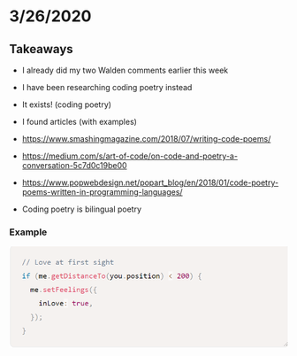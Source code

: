# 3/26/2020

## Takeaways
- I already did my two Walden comments earlier this week
- I have been researching coding poetry instead
- It exists! (coding poetry)
- I found articles (with examples) 
- https://www.smashingmagazine.com/2018/07/writing-code-poems/
- https://medium.com/s/art-of-code/on-code-and-poetry-a-conversation-5c7d0c19be00
- https://www.popwebdesign.net/popart_blog/en/2018/01/code-poetry-poems-written-in-programming-languages/

- Coding poetry is bilingual poetry 


### Example 

![](Images/PoetryCode.png)

